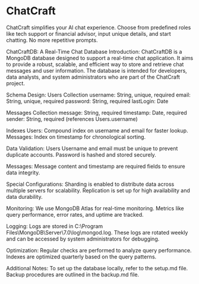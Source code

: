 # ChatCraft
ChatCraft simplifies your AI chat experience. Choose from predefined roles like tech support or financial advisor, input unique details, and start chatting. No more repetitive prompts.

ChatCraftDB: A Real-Time Chat Database
Introduction: ChatCraftDB is a MongoDB database designed to support a real-time chat application. It aims to provide a robust, scalable, and efficient way to store and retrieve chat messages and user information. The database is intended for developers, data analysts, and system administrators who are part of the ChatCraft project.

Schema Design:
  Users Collection
    username: String, unique, required
    email: String, unique, required
    password: String, required
    lastLogin: Date

Messages Collection
    message: String, required
    timestamp: Date, required
    sender: String, required (references Users.username)

Indexes
    Users: Compound index on username and email for faster lookup.
    Messages: Index on timestamp for chronological sorting.

Data Validation:
  Users
    Username and email must be unique to prevent duplicate accounts.
    Password is hashed and stored securely.

  Messages:
    Message content and timestamp are required fields to ensure data integrity.

  Special Configurations:
    Sharding is enabled to distribute data across multiple servers for scalability.
    Replication is set up for high availability and data durability.

  Monitoring:
    We use MongoDB Atlas for real-time monitoring. Metrics like query performance, error rates, and uptime are     tracked.

  Logging:
    Logs are stored in C:\Program Files\MongoDB\Server\7.0\log\mongod.log. These logs are rotated weekly and       can be accessed by system administrators for debugging.

  Optimization:
    Regular checks are performed to analyze query performance.
    Indexes are optimized quarterly based on the query patterns.

Additional Notes:
    To set up the database locally, refer to the setup.md file.
    Backup procedures are outlined in the backup.md file.
